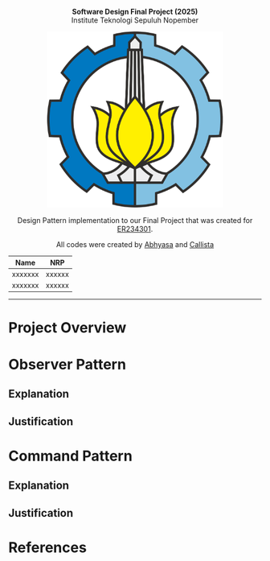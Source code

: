 <p align="center"><b>Software Design Final Project (2025)</b><br>Institute Teknologi Sepuluh Nopember</p>

<p align="center">
  <img src="./Lambang-ITS-2.png" alt="ITS" width="350"/>
</p>

<p align="center">Design Pattern implementation to our Final Project that was created for <a href="https://www.its.ac.id/informatika/wp-content/uploads/sites/44/2023/11/Module-Handbook-Bachelor-of-Informatics-Program-ITS.pdf">ER234301</a>.</p>
<p align="center">All codes were created by <a href="https://github.com/ahhbiasa">Abhyasa</a> and <a href="https://github.com/clistdy">Callista</a></p>

<div align="center">

| Name    | NRP     |
|---------|---------|
| xxxxxxx | xxxxxx  |
| xxxxxxx | xxxxxx  |

</div>


<hr>

# Project Overview

# Observer Pattern

## Explanation

## Justification

# Command Pattern

## Explanation

## Justification

# References
